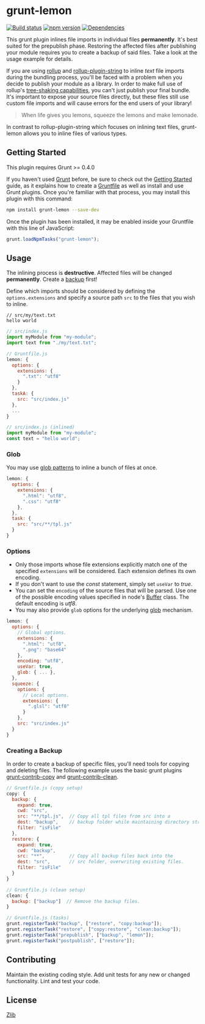 # grunt-lemon 
[![Build status](https://travis-ci.org/vanruesc/grunt-lemon.svg?branch=master)](https://travis-ci.org/vanruesc/grunt-lemon) 
[![npm version](https://badge.fury.io/js/grunt-lemon.svg)](https://badge.fury.io/js/grunt-lemon) 
[![Dependencies](https://david-dm.org/vanruesc/grunt-lemon.svg?branch=master)](https://david-dm.org/vanruesc/grunt-lemon)

This grunt plugin inlines file imports in individual files __permanently__. It's best suited for the prepublish phase. 
Restoring the affected files after publishing your module requires you to create a backup of said files. Take a look at the usage 
example for details. 

If you are using [rollup](https://github.com/rollup/rollup) and [rollup-plugin-string](https://github.com/TrySound/rollup-plugin-string) 
to inline _text_ file imports during the bundling process, you'll be faced with a problem when you decide to publish your module as a library. 
In order to make full use of rollup's [tree-shaking capabilities](https://github.com/rollup/rollup#a-next-generation-es6-module-bundler), you 
can't just publish your final bundle. It's important to expose your source files directly, but these files still use custom file imports and 
will cause errors for the end users of your library!  

> When life gives you lemons, squeeze the lemons and make lemonade.

In contrast to rollup-plugin-string which focuses on inlining text files, grunt-lemon allows you to inline files of various types. 


## Getting Started

This plugin requires Grunt >= 0.4.0

If you haven't used [Grunt](http://gruntjs.com/) before, be sure to check out the [Getting Started](http://gruntjs.com/getting-started) 
guide, as it explains how to create a [Gruntfile](http://gruntjs.com/sample-gruntfile) as well as install and use Grunt plugins. 
Once you're familiar with that process, you may install this plugin with this command:

```sh
npm install grunt-lemon --save-dev
```

Once the plugin has been installed, it may be enabled inside your Gruntfile with this line of JavaScript:

```js
grunt.loadNpmTasks("grunt-lemon");
```


## Usage
The inlining process is __destructive__. Affected files will be changed __permanently__. Create a 
[backup](https://github.com/vanruesc/grunt-lemon#creating-a-backup) first!  

Define which imports should be considered by defining the ```options.extensions``` and specify a source path ```src``` to the files 
that you wish to inline. 

```
// src/my/text.txt
hello world
```

```js
// src/index.js
import myModule from "my-module";
import text from "./my/text.txt";
```

```js
// Gruntfile.js
lemon: {
  options: {
    extensions: {
      ".txt": "utf8"
    }
  },
  taskA: {
    src: "src/index.js"
  },
  ...
}
```

```js
// src/index.js (inlined)
import myModule from "my-module";
const text = "hello world";
```


### Glob
You may use [glob patterns](https://github.com/isaacs/node-glob#glob-primer) to inline a bunch of files at once. 

```js
lemon: {
  options: {
    extensions: {
      ".html": "utf8",
      ".css": "utf8"
    },
  },
  task: {
    src: "src/**/tpl.js"
  }
}
```


### Options
- Only those imports whose file extensions explicitly match one of the specified ```extensions``` will be considered. Each extension defines 
its own encoding. 
- If you don't want to use the _const_ statement, simply set ```useVar``` to _true_.  
- You can set the  ```encoding``` of the source files that will be parsed. Use one of the possible encoding values specified in node's 
[Buffer](https://github.com/nodejs/node/blob/master/lib/buffer.js) class. The default encoding is _utf8_.  
- You may also provide ```glob``` options for the underlying [glob](https://github.com/isaacs/node-glob#options) mechanism. 

```js
lemon: {
  options: {
    // Global options.
    extensions: {
      ".html": "utf8",
      ".png": "base64"
    },
    encoding: "utf8",
    useVar: true,
    glob: { ... },
  },
  squeeze: {
    options: {
      // Local options.
      extensions: {
        ".glsl": "utf8"
      }
    },
    src: "src/index.js"
  }
}
```


### Creating a Backup
In order to create a backup of specific files, you'll need tools for copying and deleting files. The following example uses the basic grunt 
plugins [grunt-contrib-copy](https://github.com/gruntjs/grunt-contrib-copy) and [grunt-contrib-clean](https://github.com/gruntjs/grunt-contrib-clean).

```js
// Gruntfile.js (copy setup)
copy: {
  backup: {
    expand: true,
    cwd: "src",
    src: "**/tpl.js",  // Copy all tpl files from src into a 
    dest: "backup",    // backup folder while maintaining directory structures.
    filter: "isFile"
  },
  restore: {
    expand: true,
    cwd: "backup",
    src: "**",         // Copy all backup files back into the 
    dest: "src",       // src folder, overwriting existing files.
    filter: "isFile"
  }
}
```

```js
// Gruntfile.js (clean setup)
clean: {
  backup: ["backup"]  // Remove the backup files.
}
```

```js
// Gruntfile.js (tasks)
grunt.registerTask("backup", ["restore", "copy:backup"]);
grunt.registerTask("restore", ["copy:restore", "clean:backup"]);
grunt.registerTask("prepublish", ["backup", "lemon"]);
grunt.registerTask("postpublish", ["restore"]);
```


## Contributing
Maintain the existing coding style. Add unit tests for any new or changed functionality. Lint and test your code.


## License
[Zlib](https://github.com/vanruesc/grunt-lemon/blob/master/LICENSE)

